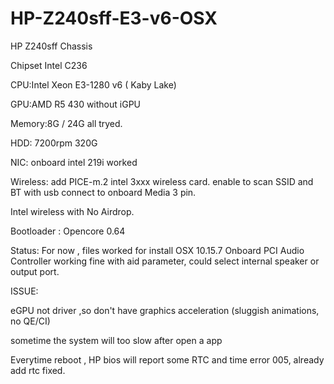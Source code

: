 # HP-Z240sff-E3-v6-OSX

HP Z240sff Chassis 

Chipset Intel C236

CPU:Intel Xeon E3-1280 v6  ( Kaby Lake)

GPU:AMD R5 430   without iGPU

Memory:8G / 24G all tryed. 

HDD: 7200rpm 320G

NIC: onboard intel 219i worked

Wireless: add PICE-m.2 intel 3xxx wireless card. enable to scan SSID and BT with usb connect to onboard Media 3 pin.

Intel wireless with No Airdrop.

Bootloader : Opencore 0.64


Status: 
For now , files worked for install OSX 10.15.7
Onboard PCI Audio Controller working fine with aid parameter, could select internal speaker or output port.


ISSUE:

eGPU not driver ,so don't have graphics acceleration (sluggish animations, no QE/CI)

sometime the system will too slow after open a app

Everytime reboot , HP bios will report some RTC and time error 005,  already add rtc fixed.

